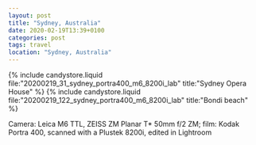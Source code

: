 ```yaml
---
layout: post
title: "Sydney, Australia"
date: 2020-02-19T13:39+0100
categories: post
tags: travel
location: "Sydney, Australia"
---
```


{% include candystore.liquid file:"20200219_31_sydney_portra400_m6_8200i_lab" title:"Sydney Opera House" %}
{% include candystore.liquid file:"20200219_122_sydney_portra400_m6_8200i_lab" title:"Bondi beach" %}

Camera: Leica M6 TTL, ZEISS ZM Planar T* 50mm f/2 ZM; film: Kodak Portra 400, scanned with a Plustek 8200i, edited in Lightroom 